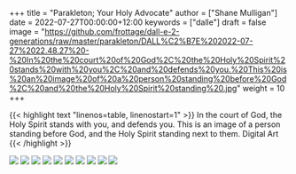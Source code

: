 +++
title = "Parakleton; Your Holy Advocate"
author = ["Shane Mulligan"]
date = 2022-07-27T00:00:00+12:00
keywords = ["dalle"]
draft = false
image = "https://github.com/frottage/dall-e-2-generations/raw/master/parakleton/DALL%C2%B7E%202022-07-27%2022.48.27%20-%20In%20the%20court%20of%20God%2C%20the%20Holy%20Spirit%20stands%20with%20you%2C%20and%20defends%20you.%20This%20is%20an%20image%20of%20a%20person%20standing%20before%20God%2C%20and%20the%20Holy%20Spirit%20standing%20.jpg"
weight = 10
+++

{{< highlight text "linenos=table, linenostart=1" >}}
In the court of God, the Holy Spirit stands
with you, and defends you. This is an image of
a person standing before God, and the Holy
Spirit standing next to them. Digital Art
{{< /highlight >}}

![](https://github.com/frottage/dall-e-2-generations/raw/master/parakleton/DALL%C2%B7E%202022-07-27%2022.46.55%20-%20In%20the%20court%20of%20God,%20the%20Holy%20Spirit%20stands%20with%20you,%20and%20defends%20you.%20This%20is%20an%20image%20of%20a%20person%20standing%20before%20God,%20and%20the%20Holy%20Spirit%20standing%20.jpg)
![](https://github.com/frottage/dall-e-2-generations/raw/master/parakleton/DALL%C2%B7E%202022-07-27%2022.47.00%20-%20In%20the%20court%20of%20God,%20the%20Holy%20Spirit%20stands%20with%20you,%20and%20defends%20you.%20This%20is%20an%20image%20of%20a%20person%20standing%20before%20God,%20and%20the%20Holy%20Spirit%20standing%20.jpg)
![](https://github.com/frottage/dall-e-2-generations/raw/master/parakleton/DALL%C2%B7E%202022-07-27%2022.47.04%20-%20In%20the%20court%20of%20God,%20the%20Holy%20Spirit%20stands%20with%20you,%20and%20defends%20you.%20This%20is%20an%20image%20of%20a%20person%20standing%20before%20God,%20and%20the%20Holy%20Spirit%20standing%20.jpg)
![](https://github.com/frottage/dall-e-2-generations/raw/master/parakleton/DALL%C2%B7E%202022-07-27%2022.47.28%20-%20In%20the%20court%20of%20God,%20the%20Holy%20Spirit%20stands%20with%20you,%20and%20defends%20you.%20This%20is%20an%20image%20of%20a%20person%20standing%20before%20God,%20and%20the%20Holy%20Spirit%20standing%20.jpg)
![](https://github.com/frottage/dall-e-2-generations/raw/master/parakleton/DALL%C2%B7E%202022-07-27%2022.47.33%20-%20In%20the%20court%20of%20God,%20the%20Holy%20Spirit%20stands%20with%20you,%20and%20defends%20you.%20This%20is%20an%20image%20of%20a%20person%20standing%20before%20God,%20and%20the%20Holy%20Spirit%20standing%20.jpg)
![](https://github.com/frottage/dall-e-2-generations/raw/master/parakleton/DALL%C2%B7E%202022-07-27%2022.48.27%20-%20In%20the%20court%20of%20God,%20the%20Holy%20Spirit%20stands%20with%20you,%20and%20defends%20you.%20This%20is%20an%20image%20of%20a%20person%20standing%20before%20God,%20and%20the%20Holy%20Spirit%20standing%20.jpg)
![](https://github.com/frottage/dall-e-2-generations/raw/master/parakleton/DALL%C2%B7E%202022-07-27%2022.48.34%20-%20In%20the%20court%20of%20God,%20the%20Holy%20Spirit%20stands%20with%20you,%20and%20defends%20you.%20This%20is%20an%20image%20of%20a%20person%20standing%20before%20God,%20and%20the%20Holy%20Spirit%20standing%20.jpg)
![](https://github.com/frottage/dall-e-2-generations/raw/master/parakleton/DALL%C2%B7E%202022-07-27%2022.48.44%20-%20In%20the%20court%20of%20God,%20the%20Holy%20Spirit%20stands%20with%20you,%20and%20defends%20you.%20This%20is%20an%20image%20of%20a%20person%20standing%20before%20God,%20and%20the%20Holy%20Spirit%20standing%20.jpg)
![](https://github.com/frottage/dall-e-2-generations/raw/master/parakleton/DALL%C2%B7E%202022-07-27%2022.49.27%20-%20In%20the%20court%20of%20God,%20the%20Holy%20Spirit%20stands%20with%20you,%20and%20defends%20you.%20This%20is%20an%20image%20of%20a%20person%20standing%20before%20God,%20and%20the%20Holy%20Spirit%20standing%20.jpg)
![](https://github.com/frottage/dall-e-2-generations/raw/master/parakleton/DALL%C2%B7E%202022-07-27%2022.49.36%20-%20In%20the%20court%20of%20God,%20the%20Holy%20Spirit%20stands%20with%20you,%20and%20defends%20you.%20This%20is%20an%20image%20of%20a%20person%20standing%20before%20God,%20and%20the%20Holy%20Spirit%20standing%20.jpg)